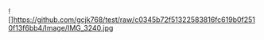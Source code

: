 
![]https://github.com/gcjk768/test/raw/c0345b72f51322583816fc619b0f2510f13f6bb4/Image/IMG_3240.jpg
